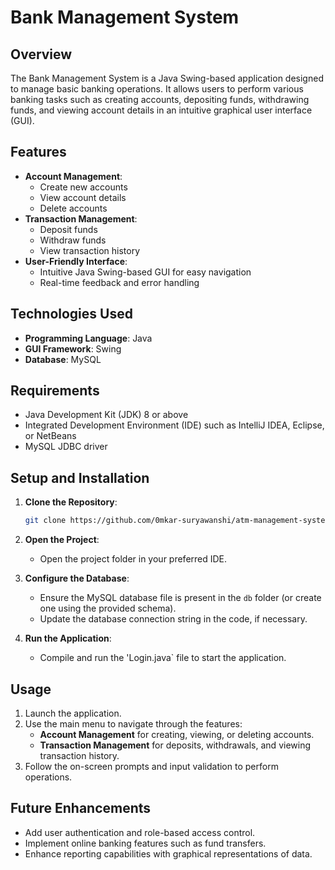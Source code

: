 # Bank Management System

## Overview

The Bank Management System is a Java Swing-based application designed to manage basic banking operations. It allows users to perform various banking tasks such as creating accounts, depositing funds, withdrawing funds, and viewing account details in an intuitive graphical user interface (GUI).

## Features

- **Account Management**:
  - Create new accounts 
  - View account details
  - Delete accounts
- **Transaction Management**:
  - Deposit funds
  - Withdraw funds
  - View transaction history
- **User-Friendly Interface**:
  - Intuitive Java Swing-based GUI for easy navigation
  - Real-time feedback and error handling

## Technologies Used

- **Programming Language**: Java
- **GUI Framework**: Swing
- **Database**: MySQL

## Requirements

- Java Development Kit (JDK) 8 or above
- Integrated Development Environment (IDE) such as IntelliJ IDEA, Eclipse, or NetBeans
- MySQL JDBC driver

## Setup and Installation

1. **Clone the Repository**:

   ```bash
   git clone https://github.com/0mkar-suryawanshi/atm-management-system/new/my-new-branch.git
   ```

2. **Open the Project**:

   - Open the project folder in your preferred IDE.

3. **Configure the Database**:

   - Ensure the MySQL database file is present in the `db` folder (or create one using the provided schema).
   - Update the database connection string in the code, if necessary.

4. **Run the Application**:

   - Compile and run the 'Login.java` file to start the application.

## Usage

1. Launch the application.
2. Use the main menu to navigate through the features:
   - **Account Management** for creating, viewing, or deleting accounts.
   - **Transaction Management** for deposits, withdrawals, and viewing transaction history.
3. Follow the on-screen prompts and input validation to perform operations.



## Future Enhancements

- Add user authentication and role-based access control.
- Implement online banking features such as fund transfers.
- Enhance reporting capabilities with graphical representations of data.





